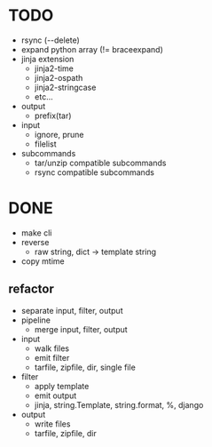 # TODO

- rsync (--delete)
- expand python array (!= braceexpand)
- jinja extension
    - jinja2-time
    - jinja2-ospath
    - jinja2-stringcase
    - etc...
- output
    - prefix(tar)
- input
    - ignore, prune
    - filelist
- subcommands
    - tar/unzip compatible subcommands
    - rsync compatible subcommands

# DONE

- make cli
- reverse
    - raw string, dict -> template string
- copy mtime

## refactor

- separate input, filter, output
- pipeline
    - merge input, filter, output
- input
    - walk files
    - emit filter
    - tarfile, zipfile, dir, single file
- filter
    - apply template
    - emit output
    - jinja, string.Template, string.format, %, django
- output
    - write files
    - tarfile, zipfile, dir
